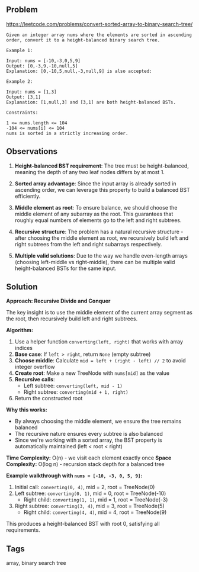 ## Problem

https://leetcode.com/problems/convert-sorted-array-to-binary-search-tree/

```
Given an integer array nums where the elements are sorted in ascending order, convert it to a height-balanced binary search tree.

Example 1:

Input: nums = [-10,-3,0,5,9]
Output: [0,-3,9,-10,null,5]
Explanation: [0,-10,5,null,-3,null,9] is also accepted:

Example 2:

Input: nums = [1,3]
Output: [3,1]
Explanation: [1,null,3] and [3,1] are both height-balanced BSTs.

Constraints:

1 <= nums.length <= 104
-104 <= nums[i] <= 104
nums is sorted in a strictly increasing order.
```

## Observations

1. **Height-balanced BST requirement**: The tree must be height-balanced, meaning the depth of any two leaf nodes differs by at most 1.

2. **Sorted array advantage**: Since the input array is already sorted in ascending order, we can leverage this property to build a balanced BST efficiently.

3. **Middle element as root**: To ensure balance, we should choose the middle element of any subarray as the root. This guarantees that roughly equal numbers of elements go to the left and right subtrees.

4. **Recursive structure**: The problem has a natural recursive structure - after choosing the middle element as root, we recursively build left and right subtrees from the left and right subarrays respectively.

5. **Multiple valid solutions**: Due to the way we handle even-length arrays (choosing left-middle vs right-middle), there can be multiple valid height-balanced BSTs for the same input.

## Solution

**Approach: Recursive Divide and Conquer**

The key insight is to use the middle element of the current array segment as the root, then recursively build left and right subtrees.

**Algorithm:**
1. Use a helper function `converting(left, right)` that works with array indices
2. **Base case**: If `left > right`, return `None` (empty subtree)
3. **Choose middle**: Calculate `mid = left + (right - left) // 2` to avoid integer overflow
4. **Create root**: Make a new TreeNode with `nums[mid]` as the value
5. **Recursive calls**: 
   - Left subtree: `converting(left, mid - 1)`
   - Right subtree: `converting(mid + 1, right)`
6. Return the constructed root

**Why this works:**
- By always choosing the middle element, we ensure the tree remains balanced
- The recursive nature ensures every subtree is also balanced
- Since we're working with a sorted array, the BST property is automatically maintained (left < root < right)

**Time Complexity:** O(n) - we visit each element exactly once
**Space Complexity:** O(log n) - recursion stack depth for a balanced tree

**Example walkthrough with `nums = [-10, -3, 0, 5, 9]`:**
1. Initial call: `converting(0, 4)`, mid = 2, root = TreeNode(0)
2. Left subtree: `converting(0, 1)`, mid = 0, root = TreeNode(-10)
   - Right child: `converting(1, 1)`, mid = 1, root = TreeNode(-3)
3. Right subtree: `converting(3, 4)`, mid = 3, root = TreeNode(5)
   - Right child: `converting(4, 4)`, mid = 4, root = TreeNode(9)

This produces a height-balanced BST with root 0, satisfying all requirements.

## Tags

array, binary search tree